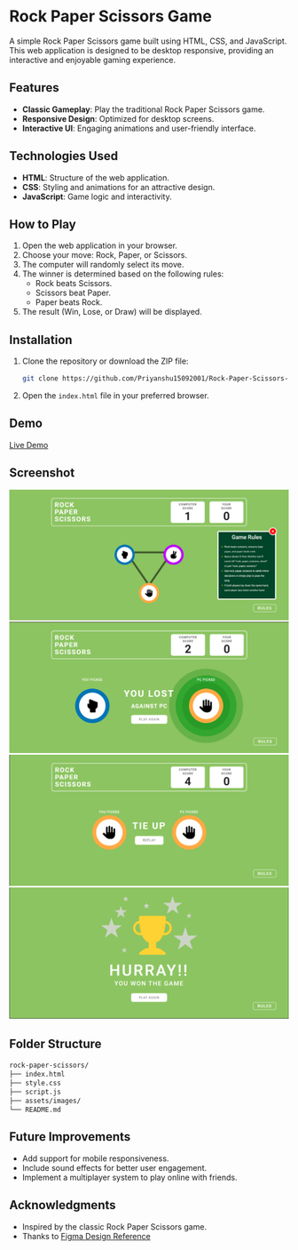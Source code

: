 # Rock Paper Scissors Game

A simple Rock Paper Scissors game built using HTML, CSS, and JavaScript. This web application is designed to be desktop responsive, providing an interactive and enjoyable gaming experience.

## Features

- **Classic Gameplay**: Play the traditional Rock Paper Scissors game.
- **Responsive Design**: Optimized for desktop screens.
- **Interactive UI**: Engaging animations and user-friendly interface.

## Technologies Used

- **HTML**: Structure of the web application.
- **CSS**: Styling and animations for an attractive design.
- **JavaScript**: Game logic and interactivity.

## How to Play

1. Open the web application in your browser.
2. Choose your move: Rock, Paper, or Scissors.
3. The computer will randomly select its move.
4. The winner is determined based on the following rules:
   - Rock beats Scissors.
   - Scissors beat Paper.
   - Paper beats Rock.
5. The result (Win, Lose, or Draw) will be displayed.

## Installation

1. Clone the repository or download the ZIP file:
   ```bash
   git clone https://github.com/Priyanshu15092001/Rock-Paper-Scissors-Game.git
   ```
2. Open the `index.html` file in your preferred browser.

## Demo

[Live Demo](https://priyanshu15092001.github.io/Calculator-app/)  

## Screenshot

![Rock-Paper-Scissors Screenshot](./assets/screenshots/screenshot1.png)
![Rock-Paper-Scissors Screenshot](./assets/screenshots/screenshot2.png)
![Rock-Paper-Scissors Screenshot](./assets/screenshots/screenshot3.png)
![Rock-Paper-Scissors Screenshot](./assets/screenshots/screenshot4.png)

## Folder Structure

```
rock-paper-scissors/
├── index.html
├── style.css
├── script.js
├── assets/images/
└── README.md
```

## Future Improvements

- Add support for mobile responsiveness.
- Include sound effects for better user engagement.
- Implement a multiplayer system to play online with friends.

## Acknowledgments

- Inspired by the classic Rock Paper Scissors game.
- Thanks to [Figma Design Reference](https://www.figma.com/design/PcJKaVsqoRk8g9xKdD3DQu/Cuvette-Task?node-id=0-1&p=f&t=JzkZh6tPD67qbSy5-0)
